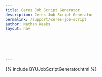 ```yaml
---
title: Ceres Job Script Generator
description: Ceres Job Script Generator
permalink: /support/ceres-job-script
author: Nathan Weeks
layout: nav






---
```


{% include BYUJobScriptGenerator.html %}
